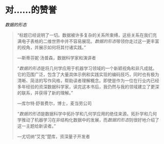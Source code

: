 # 对……的赞誉

*数据的形态*

> “标题已经说明了一切。数据被许多复杂的关系所束缚，这些关系在我们充满电子表格的二维世界中并不容易展现。*数据的形态*带领你走过这一更丰富的视角，并展示如何将其付诸实践。”
> 
> —斯蒂芬妮·汤普森，数据科学家和演讲者
> 
> “*数据的形态*是将几何学应用于机器学习领域的一个新颖视角和非凡成就。它的范围广泛，包含了大量具体示例和实践实现的编码技巧，同时也有极为清晰、简洁的写作风格，帮助读者理解概念。即使是作为一位在行业内已经多年经验的资深数据科学家，读完这本书后，我仍然与我的领域建立了更深的联系，并获得了新的理解。”
> 
> —库尔特·舒普费尔，博士，麦当劳公司
> 
> “*数据的形态*是数据科学中拓扑学和几何学应用的绝佳来源。拓扑学和几何学推动了机器学习在非结构化数据中的发展，而*数据的形态*则很好地介绍了这一主题给新读者。”
> 
> —尤切纳“艾克”楚库，资深量子开发者
